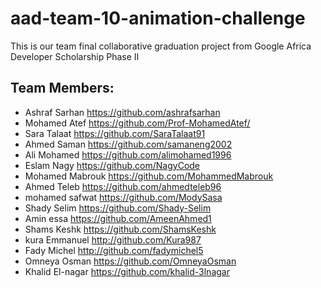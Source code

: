 # aad-team-10-animation-challenge
This is our team final collaborative graduation project from Google Africa Developer Scholarship Phase II 

## Team Members:
- Ashraf Sarhan     https://github.com/ashrafsarhan 
- Mohamed Atef	    https://github.com/Prof-MohamedAtef/
- Sara Talaat	      https://github.com/SaraTalaat91
- Ahmed Saman	      https://github.com/samaneng2002
- Ali Mohamed 	    https://github.com/alimohamed1996
- Eslam Nagy 	      https://github.com/NagyCode
- Mohamed Mabrouk	  https://github.com/MohammedMabrouk
- Ahmed Teleb 	    https://github.com/ahmedteleb96
- mohamed safwat	  https://github.com/ModySasa
- Shady Selim	      https://github.com/Shady-Selim
- Amin essa	        https://github.com/AmeenAhmed1
- Shams Keshk	      https://github.com/ShamsKeshk
- kura Emmanuel	    http://github.com/Kura987
- Fady Michel	      http://github.com/fadymichel5
- Omneya Osman	      https://github.com/OmneyaOsman
- Khalid El-nagar	  https://github.com/khalid-3lnagar
